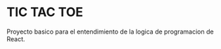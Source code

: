 <h1>TIC TAC TOE</h1>

Proyecto basico para el entendimiento de la logica de programacion de React. 
